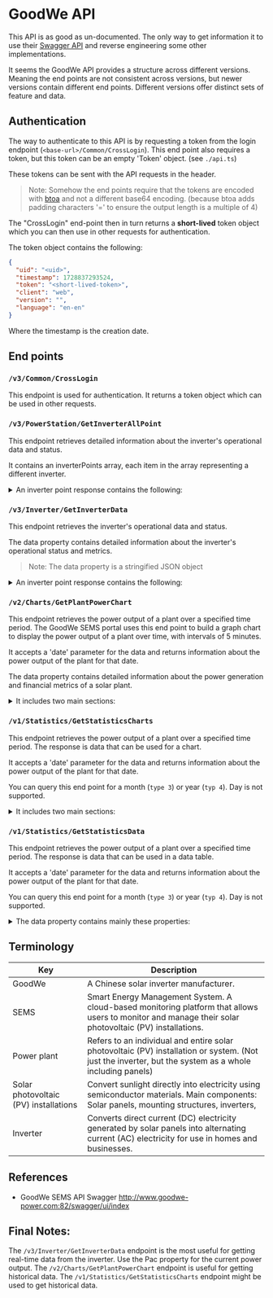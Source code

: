 # GoodWe API

This API is as good as un-documented. The only way to get information it to use their [Swagger API](http://www.goodwe-power.com:82/swagger/ui/index) 
and reverse engineering some other implementations.

It seems the GoodWe API provides a structure across different versions. 
Meaning the end points are not consistent across versions, but newer versions contain
different end points. Different versions offer distinct sets of feature and data.

## Authentication

The way to authenticate to this API is by requesting a token from the login endpoint (`<base-url>/Common/CrossLogin`).
This end point also requires a token, but this token can be an empty 'Token' object. (see `./api.ts`)

These tokens can be sent with the API requests in the header.

> Note: Somehow the end points require that the tokens are encoded with [btoa](https://developer.mozilla.org/en-US/docs/Web/API/Window/btoa) and not a different base64 encoding. (because btoa adds padding characters '=' to ensure the output length is a multiple of 4)

The "CrossLogin" end-point then in turn returns a **short-lived** token object which you can then use in other requests
for authentication.

The token object contains the following:

```json
{
  "uid": "<uid>",
  "timestamp": 1728837293524,
  "token": "<short-lived-token>",
  "client": "web",
  "version": "",
  "language": "en-en"
}
```

Where the timestamp is the creation date.

## End points

### `/v3/Common/CrossLogin`

This endpoint is used for authentication. It returns a token object which can be used in other requests.

### `/v3/PowerStation/GetInverterAllPoint`

This endpoint retrieves detailed information about the inverter's operational data and status.

It contains an inverterPoints array, each item in the array representing a different inverter.

<details>
  <summary>An inverter point response contains the following:</summary>
  <div>
    <ol>
      <li><strong>Serial Number (sn):</strong> The serial number of the inverter.</li>
      <li><strong>Dictionary (dict):</strong> Contains two arrays, left and right, each holding key-value pairs of inverter data.
        <ul>
          <li><strong>Left Array:</strong> Contains key-value pairs related to the inverter's device type, serial number, capacity, connection time, power, voltage, current, and frequency.</li>
          <li><strong>Right Array:</strong> Contains key-value pairs related to the inverter's internal temperature, DC voltage and current, signal strength, and power factor.</li>
        </ul>
      </li>
      <li><strong>Points (points):</strong> The points represent a specific data metric or measurement related to the inverter's performance or status. The points property in the inverterPoints object represents predefined metrics or measurements related to the inverter's performance or status. These points serve as a schema for potential data that the inverter might report. The actual values for these points can be found in the dict property (within the left and right arrays) and as root properties of the inverterPoints object.</li>
      <li><strong>Other properties:</strong> The inverterPoints object also contains other properties like the inverter's device type, serial number, capacity, connection time, power, voltage, current, and frequency.</li>
    </ol>
  </div>
</details>

### `/v3/Inverter/GetInverterData`

This endpoint retrieves the inverter's operational data and status.

The data property contains detailed information about the inverter's operational status and metrics. 

> Note: The data property is a stringified JSON object

<details>
  <summary>An inverter point response contains the following:</summary>
  <div>
    <ul>
      <li><strong>Vpv1, Vpv2, Vpv3, Vpv4, Vpv5, Vpv6:</strong> DC voltage values from different photovoltaic inputs.</li>
      <li><strong>Ipv1, Ipv2, Ipv3, Ipv4, Ipv5, Ipv6:</strong> DC current values from different photovoltaic inputs.</li>
      <li><strong>Vac1, Vac2, Vac3:</strong> AC voltage values for different phases.</li>
      <li><strong>Iac1, Iac2, Iac3:</strong> AC current values for different phases.</li>
      <li><strong>Fac1, Fac2, Fac3:</strong> AC frequency values for different phases.</li>
      <li><strong>ETotal:</strong> Total energy produced (kWh).</li>
      <li><strong>EDay:</strong> Energy produced today (kWh).</li>
      <li><strong>Pac:</strong> Current power output (W).</li>
      <li><strong>Tempperature:</strong> (response contains typo*) Internal temperature of the inverter (°C).</li>
      <li><strong>WorkMode:</strong> Current operational mode of the inverter.</li>
      <li><strong>FirmwareVersion:</strong> Firmware version of the inverter.</li>
      <li><strong>ErrorMessage:</strong> Error message code.</li>
      <li><strong>WarningCode:</strong> Warning message code.</li>
      <li><strong>LoadPower:</strong> Power consumed by the load (W).</li>
      <li><strong>TotalPower:</strong> Total power output (W).</li>
    </ul>
  </div>
</details>

### `/v2/Charts/GetPlantPowerChart`

This endpoint retrieves the power output of a plant over a specified time period.
The GoodWe SEMS portal uses this end point to build a graph chart to display the power output of a plant over time, with intervals of 5 minutes.

It accepts a 'date' parameter for the data and returns information about the power output of the plant for that date.

The data property contains detailed information about the power generation and financial metrics of a solar plant. 

<details>
  <summary>It includes two main sections:</summary>
  <div>
    <ul>
      <li><strong>generateData</strong> An array of key-value pairs representing the total energy generated (kWh) and the corresponding income.</li>
      <li><strong>lines</strong> An array of objects representing the power output over time. Each object includes properties such as the key, unit, color, and an array of time-series data points (xy), where each point contains the time (x), power output (y), and an optional third value (z).</li>
    </ul>
  </div>
</details>

### `/v1/Statistics/GetStatisticsCharts`

This endpoint retrieves the power output of a plant over a specified time period.
The response is data that can be used for a chart.

It accepts a 'date' parameter for the data and returns information about the power output of the plant for that date.

You can query this end point for a month (`type 3`) or year (`typ 4`). Day is not supported.

<details>
  <summary>It includes two main sections:</summary>
  <div>
    <ul>
      <li><strong>yield</strong> An array of key-value pairs (`x` =  and `y`) representing the total energy generated (kWh) and the corresponding income.</li>
      <li><strong>income</strong> An array of key-value pairs (`x`= date and `y` = amount in currency) representing the total income generated.</li>
    </ul>
  </div>
</details>

### `/v1/Statistics/GetStatisticsData`

This endpoint retrieves the power output of a plant over a specified time period.
The response is data that can be used in a data table.

It accepts a 'date' parameter for the data and returns information about the power output of the plant for that date.

You can query this end point for a month (`type 3`) or year (`typ 4`). Day is not supported.


<details>
  <summary>The data property contains mainly these properties:</summary>
  <div>
    <ul>
      <li><strong>title</strong> The title of the data table.</li>
      <li><strong>page</strong> Properties for pagination.</li>
      <li><strong>cols</strong> The columns of the data table.</li>
      <li><strong>rows</strong> The rows of the data table.</li>
    </ul>
  </div>
</details>

## Terminology

| Key         | Description                                                                                                                                            |
|-------------|--------------------------------------------------------------------------------------------------------------------------------------------------------|
| GoodWe      | A Chinese solar inverter manufacturer.                                                                                                                  |
| SEMS | Smart Energy Management System. A cloud-based monitoring platform that allows users to monitor and manage their solar photovoltaic (PV) installations. |
| Power plant | Refers to an individual and entire solar photovoltaic (PV) installation or system. (Not just the inverter, but the system as a whole including panels) |
| Solar photovoltaic (PV) installations | Convert sunlight directly into electricity using semiconductor materials. Main components: Solar panels, mounting structures, inverters,               |
| Inverter    | Converts direct current (DC) electricity generated by solar panels into alternating current (AC) electricity for use in homes and businesses.         |

## References

- GoodWe SEMS API Swagger http://www.goodwe-power.com:82/swagger/ui/index

## Final Notes:

The `/v3/Inverter/GetInverterData` endpoint is the most useful for getting real-time data from the inverter. Use the Pac property for the current power output.
The `/v2/Charts/GetPlantPowerChart` endpoint is useful for getting historical data. 
The `/v1/Statistics/GetStatisticsCharts` endpoint might be used to get historical data.

